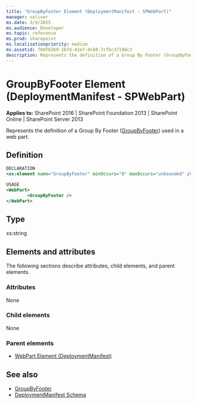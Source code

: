 ```yaml
---
title: "GroupByFooter Element (DeploymentManifest - SPWebPart)"
manager: soliver
ms.date: 3/9/2015
ms.audience: Developer
ms.topic: reference
ms.prod: sharepoint
ms.localizationpriority: medium
ms.assetid: f0df83b9-16fd-41e7-9cb0-7cfbc37198c3
description: Represents the definition of a Group By Footer (GroupByFooter) used in a web part. 
---
```


# GroupByFooter Element (DeploymentManifest - SPWebPart)

**Applies to:** SharePoint 2016 | SharePoint Foundation 2013 | SharePoint Online | SharePoint Server 2013 
  
Represents the definition of a Group By Footer ([GroupByFooter](https://msdn.microsoft.com/library/Microsoft.SharePoint.SPView.GroupByFooter.aspx)) used in a web part. 

## Definition

```XML
DECLARATION
<xs:element name="GroupByFooter" minOccurs="0" maxOccurs="unbounded" />

USAGE
<WebPart>
        <GroupByFooter />
</WebPart>

```

## Type

xs:string
  
## Elements and attributes

The following sections describe attributes, child elements, and parent elements.

### Attributes

None
   
### Child elements

None
   
### Parent elements

- [WebPart Element (DeploymentManifest)](webpart-element-deploymentmanifest.md)
   
## See also

- [GroupByFooter](https://msdn.microsoft.com/library/Microsoft.SharePoint.SPView.GroupByFooter.aspx)
- [DeploymentManifest Schema](deploymentmanifest-schema.md)

